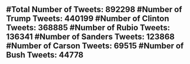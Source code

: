 #Total Number of Tweets: 892298 
#Number of Trump Tweets: 440199
#Number of Clinton Tweets: 368885
#Number of Rubio Tweets: 136341
#Number of Sanders Tweets: 123868
#Number of Carson Tweets: 69515
#Number of Bush Tweets: 44778
---
